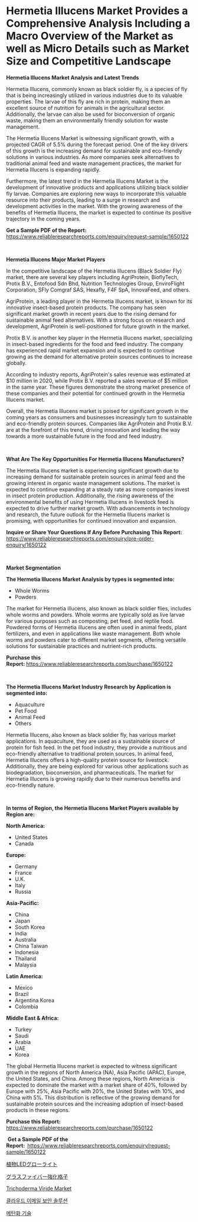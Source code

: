 <p><h1>Hermetia Illucens Market Provides a Comprehensive Analysis Including a Macro Overview of the Market as well as Micro Details such as Market Size and Competitive Landscape</h1></p><p><strong>Hermetia Illucens Market Analysis and Latest Trends</strong></p>
<p><p>Hermetia Illucens, commonly known as black soldier fly, is a species of fly that is being increasingly utilized in various industries due to its valuable properties. The larvae of this fly are rich in protein, making them an excellent source of nutrition for animals in the agricultural sector. Additionally, the larvae can also be used for bioconversion of organic waste, making them an environmentally friendly solution for waste management.</p><p>The Hermetia Illucens Market is witnessing significant growth, with a projected CAGR of 5.5% during the forecast period. One of the key drivers of this growth is the increasing demand for sustainable and eco-friendly solutions in various industries. As more companies seek alternatives to traditional animal feed and waste management practices, the market for Hermetia Illucens is expanding rapidly.</p><p>Furthermore, the latest trend in the Hermetia Illucens Market is the development of innovative products and applications utilizing black soldier fly larvae. Companies are exploring new ways to incorporate this valuable resource into their products, leading to a surge in research and development activities in the market. With the growing awareness of the benefits of Hermetia Illucens, the market is expected to continue its positive trajectory in the coming years.</p></p>
<p><strong>Get a Sample PDF of the Report:&nbsp;</strong> <a href="https://www.reliableresearchreports.com/enquiry/request-sample/1650122">https://www.reliableresearchreports.com/enquiry/request-sample/1650122</a></p>
<p>&nbsp;</p>
<p><strong>Hermetia Illucens Major Market Players</strong></p>
<p><p>In the competitive landscape of the Hermetia Illucens (Black Soldier Fly) market, there are several key players including AgriProtein, BioflyTech, Protix B.V., Entofood Sdn Bhd, Nutrition Technologies Group, EnviroFlight Corporation, SFly Comgraf SAS, Hexafly, F4F SpA, InnovaFeed, and others.</p><p>AgriProtein, a leading player in the Hermetia Illucens market, is known for its innovative insect-based protein products. The company has seen significant market growth in recent years due to the rising demand for sustainable animal feed alternatives. With a strong focus on research and development, AgriProtein is well-positioned for future growth in the market.</p><p>Protix B.V. is another key player in the Hermetia Illucens market, specializing in insect-based ingredients for the food and feed industry. The company has experienced rapid market expansion and is expected to continue growing as the demand for alternative protein sources continues to increase globally.</p><p>According to industry reports, AgriProtein's sales revenue was estimated at $10 million in 2020, while Protix B.V. reported a sales revenue of $5 million in the same year. These figures demonstrate the strong market presence of these companies and their potential for continued growth in the Hermetia Illucens market.</p><p>Overall, the Hermetia Illucens market is poised for significant growth in the coming years as consumers and businesses increasingly turn to sustainable and eco-friendly protein sources. Companies like AgriProtein and Protix B.V. are at the forefront of this trend, driving innovation and leading the way towards a more sustainable future in the food and feed industry.</p></p>
<p>&nbsp;</p>
<p><strong>What Are The Key Opportunities For Hermetia Illucens Manufacturers?</strong></p>
<p><p>The Hermetia Illucens market is experiencing significant growth due to increasing demand for sustainable protein sources in animal feed and the growing interest in organic waste management solutions. The market is expected to continue expanding at a steady rate as more companies invest in insect protein production. Additionally, the rising awareness of the environmental benefits of using Hermetia Illucens in livestock feed is expected to drive further market growth. With advancements in technology and research, the future outlook for the Hermetia Illucens market is promising, with opportunities for continued innovation and expansion.</p></p>
<p><strong>Inquire or Share Your Questions If Any Before Purchasing This Report:</strong> <a href="https://www.reliableresearchreports.com/enquiry/pre-order-enquiry/1650122">https://www.reliableresearchreports.com/enquiry/pre-order-enquiry/1650122</a></p>
<p>&nbsp;</p>
<p><strong>Market Segmentation</strong></p>
<p><strong>The Hermetia Illucens Market Analysis by types is segmented into:</strong></p>
<p><ul><li>Whole Worms</li><li>Powders</li></ul></p>
<p><p>The market for Hermetia illucens, also known as black soldier flies, includes whole worms and powders. Whole worms are typically sold as live larvae for various purposes such as composting, pet feed, and reptile food. Powdered forms of Hermetia illucens are often used in animal feeds, plant fertilizers, and even in applications like waste management. Both whole worms and powders cater to different market segments, offering versatile solutions for sustainable practices and nutrient-rich products.</p></p>
<p><strong>Purchase this Report:&nbsp;</strong><a href="https://www.reliableresearchreports.com/purchase/1650122">https://www.reliableresearchreports.com/purchase/1650122</a></p>
<p>&nbsp;</p>
<p><strong>The Hermetia Illucens Market Industry Research by Application is segmented into:</strong></p>
<p><ul><li>Aquaculture</li><li>Pet Food</li><li>Animal Feed</li><li>Others</li></ul></p>
<p><p>Hermetia Illucens, also known as black soldier fly, has various market applications. In aquaculture, they are used as a sustainable source of protein for fish feed. In the pet food industry, they provide a nutritious and eco-friendly alternative to traditional protein sources. In animal feed, Hermetia Illucens offers a high-quality protein source for livestock. Additionally, they are being explored for various other applications such as biodegradation, bioconversion, and pharmaceuticals. The market for Hermetia Illucens is growing rapidly due to their numerous benefits and eco-friendly nature.</p></p>
<p>&nbsp;</p>
<p><strong>In terms of Region, the Hermetia Illucens Market Players available by Region are:</strong></p>
<p>
    <p> <strong> North America: </strong>
        <ul>
            <li>United States</li>
            <li>Canada</li>
        </ul>
        </p> 
    <p> <strong> Europe: </strong>
        <ul>
            <li>Germany</li>
            <li>France</li>
            <li>U.K.</li>
            <li>Italy</li>
            <li>Russia</li>
        </ul>
        </p> 
    <p> <strong> Asia-Pacific: </strong>
        <ul>
            <li>China</li>
            <li>Japan</li>
            <li>South Korea</li>
            <li>India</li>
            <li>Australia</li>
            <li>China Taiwan</li>
            <li>Indonesia</li>
            <li>Thailand</li>
            <li>Malaysia</li>
        </ul>
        </p> 
    <p> <strong> Latin America: </strong>
        <ul>
            <li>Mexico</li>
            <li>Brazil</li>
            <li>Argentina Korea</li>
            <li>Colombia</li>
        </ul>
        </p> 
    <p> <strong> Middle East & Africa: </strong>
        <ul>
            <li>Turkey</li>
            <li>Saudi</li>
            <li>Arabia</li>
            <li>UAE</li>
            <li>Korea</li>
        </ul>
    </p>
    </p>
<p><p>The global Hermetia Illucens market is expected to witness significant growth in the regions of North America (NA), Asia Pacific (APAC), Europe, the United States, and China. Among these regions, North America is expected to dominate the market with a market share of 40%, followed by Europe with 25%, Asia Pacific with 20%, the United States with 10%, and China with 5%. This distribution is reflective of the growing demand for sustainable protein sources and the increasing adoption of insect-based products in these regions.</p></p>
<p><strong>Purchase this Report: </strong><a href="https://www.reliableresearchreports.com/purchase/1650122">https://www.reliableresearchreports.com/purchase/1650122</a></p>
<p>&nbsp;<strong>Get a Sample PDF of the Report:&nbsp;&nbsp;</strong><a href="https://www.reliableresearchreports.com/enquiry/request-sample/1650122">https://www.reliableresearchreports.com/enquiry/request-sample/1650122</a></p>
<p><strong></strong></p>
<p><p><a href="https://medium.com/@evanmedhurst2023/%E6%A4%8D%E7%89%A9%E7%94%A8led%E3%82%B0%E3%83%AD%E3%83%BC%E3%83%A9%E3%82%A4%E3%83%88%E3%81%AE%E5%B8%82%E5%A0%B4%E3%82%B7%E3%82%A7%E3%82%A2%E3%81%AE%E6%8E%A8%E7%A7%BB%E3%81%A8%E5%B8%82%E5%A0%B4%E6%88%90%E9%95%B7%E3%83%88%E3%83%AC%E3%83%B3%E3%83%892024%E5%B9%B4%E3%81%8B%E3%82%892031%E5%B9%B4%E3%81%BE%E3%81%A7-801a00755975">植物LEDグローライト</a></p><p><a href="https://medium.com/@valdineaxsouza/%E7%B9%8A%E7%B6%AD%E5%BC%B7%E5%8C%96%E3%82%B0%E3%83%AC%E3%83%BC%E3%83%81%E3%83%B3%E3%82%B0%E5%B8%82%E5%A0%B4%E5%B1%95%E6%9C%9B-%E6%A5%AD%E7%95%8C%E6%A6%82%E8%A6%81%E3%81%A8%E4%BA%88%E6%B8%AC-2024%E5%B9%B4%E3%81%8B%E3%82%892031%E5%B9%B4-1a3c0f1f64f7">グラスファイバー強化格子</a></p><p><a href="https://github.com/moyahfrancoestellec51j635wcx/Market-Research-Report-List-1/blob/main/trichoderma-viride-market.md">Trichoderma Viride Market</a></p><p><a href="https://medium.com/@oxehjhnqfqdjy2/%ED%81%B4%EB%9D%BC%EC%9A%B0%EB%93%9C-%EC%9D%B4%EB%A9%94%EC%9D%BC-%EB%B3%B4%EC%95%88-%EC%86%94%EB%A3%A8%EC%85%98-%EC%8B%9C%EC%9E%A5-%EA%B7%9C%EB%AA%A8-%EC%8B%9C%EC%9E%A5-%EC%A0%84%EB%A7%9D-%EB%B0%8F-%EC%8B%9C%EC%9E%A5-%EC%98%88%EC%B8%A1-2024-2031-3e48d1789259">클라우드 이메일 보안 솔루션</a></p><p><a href="https://medium.com/@hazelklievgspy6vdcsmu106w/%EB%A9%94%ED%83%80%EB%84%A4%EC%9D%B4%EC%85%98-%EA%B8%B0%EC%88%A0-%EC%8B%9C%EC%9E%A5-%EB%8F%99%ED%96%A5-%EB%B0%8F-%EC%8B%9C%EC%9E%A5-%EB%B6%84%EC%84%9D%EC%9D%B4-2024%EB%85%84%EB%B6%80%ED%84%B0-2031%EB%85%84%EA%B9%8C%EC%A7%80%EC%9D%98-%EA%B8%B0%EA%B0%84%EC%97%90-%EB%8C%80%ED%95%B4-%EC%98%88%EC%B8%A1%EB%90%A9%EB%8B%88%EB%8B%A4-150445563557">메탄화 기술</a></p></p>